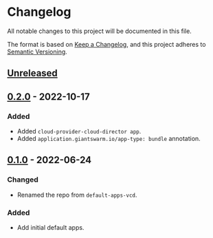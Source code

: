 # Changelog

All notable changes to this project will be documented in this file.

The format is based on [Keep a Changelog](https://keepachangelog.com/en/1.0.0/),
and this project adheres to [Semantic Versioning](https://semver.org/spec/v2.0.0.html).

## [Unreleased]

## [0.2.0] - 2022-10-17

### Added

- Added `cloud-provider-cloud-director app`.
- Added `application.giantswarm.io/app-type: bundle` annotation.

## [0.1.0] - 2022-06-24

### Changed

- Renamed the repo from `default-apps-vcd`.

### Added

- Add initial default apps.

[Unreleased]: https://github.com/giantswarm/default-apps-cloud-director/compare/v0.2.0...HEAD
[0.2.0]: https://github.com/giantswarm/default-apps-cloud-director/compare/v0.1.0...v0.2.0
[0.1.0]: https://github.com/giantswarm/default-apps-cloud-director/releases/tag/v0.1.0
